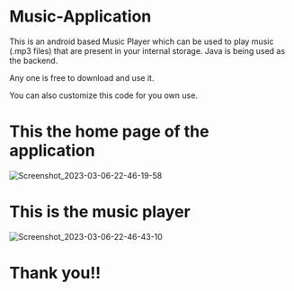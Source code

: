 # Music-Application

This is an android based Music Player which can be used to play music (.mp3 files) that are present in your internal storage.
Java is being used as the backend.

Any one is free to download and use it.

You can also customize this code for you own use. 

# This the home page of the application

![Screenshot_2023-03-06-22-46-19-58](https://user-images.githubusercontent.com/24701555/223185755-2ef91e42-f86a-498d-9317-94e82bd673fd.jpg)

# This is the music player
![Screenshot_2023-03-06-22-46-43-10](https://user-images.githubusercontent.com/24701555/223185989-983ecbeb-7264-4083-a9b0-9b29e24bde1c.jpg)

# Thank you!!
